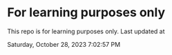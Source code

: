 # For learning purposes only
This repo is for learning purposes only.
Last updated at

Saturday, October 28, 2023 7:02:57 PM

